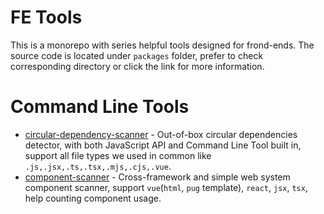 # FE Tools

This is a monorepo with series helpful tools designed for frond-ends. The source code is located under `packages` folder, prefer to check corresponding directory or click the link for more information.

# Command Line Tools

- [circular-dependency-scanner](https://github.com/emosheeep/fe-tools/tree/HEAD/packages/circular-dependency-scanner) - Out-of-box circular dependencies detector, with both JavaScript API and Command Line Tool built in, support all file types we used in common like `.js,.jsx,.ts,.tsx,.mjs,.cjs,.vue`.
- [component-scanner](https://github.com/emosheeep/fe-tools/tree/HEAD/packages/component-scanner) - Cross-framework and simple web system component scanner, support `vue`(`html`, `pug` template), `react`, `jsx`, `tsx`, help counting component usage.